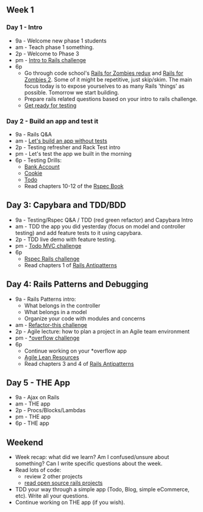 ## Week 1

### Day 1 - Intro

- 9a - Welcome new phase 1 students
- am - Teach phase 1 something.
- 2p - Welcome to Phase 3
- pm - [Intro to Rails challenge](https://github.com/sea-lions-2014/intro-to-rails-challenge)
- 6p
  - Go through code school's [Rails for Zombies redux](https://www.codeschool.com/courses/rails-for-zombies-redux) and [Rails for Zombies 2](https://www.codeschool.com/courses/rails-for-zombies-2). Some of it might be repetitive, just skip/skim. The main focus today is to expose yourselves to as many Rails 'things' as possible. Tomorrow we start building.
  - Prepare rails related questions based on your intro to rails challenge.
  - [Get ready for testing](https://github.com/sea-lions-2014/phase-3-guide/blob/master/week-1/discussions/rspec.md)

### Day 2 - Build an app and test it

- 9a - Rails Q&A
- am - [Let's build an app without tests](https://github.com/sea-lions-2014/sinatra-to-rails-pick-1-of-3-challenge)
- 2p - Testing refresher and Rack Test intro
- pm - Let's test the app we built in the morning
- 6p - Testing Drills:
  - [Bank Account](https://github.com/sea-lions-2014/rspec-drill-bank-account-challenge)
  - [Cookie](https://github.com/sea-lions-2014/rspec-drill-test-a-cookie-challenge)
  - [Todo](https://github.com/sea-lions-2014/rspec-drill-simple-todo-challenge)
  - Read chapters 10-12 of the [Rspec Book](https://www.dropbox.com/sh/tms1v3cjny3khwv/02m1J7EK5s/Books/4%20Testing%20-%20TDD/The%20RSpec%20Book%20v2.pdf)

## Day 3: Capybara and TDD/BDD
- 9a - Testing/Rspec Q&A / TDD (red green refactor) and Capybara Intro
- am - TDD the app you did yesterday (focus on model and controller testing) and add feature tests to it using capybara.
- 2p - TDD live demo with feature testing.
- pm - [Todo MVC challenge](https://github.com/sea-lions-2014/todomvc-rails-challenge)
- 6p
  - [Rspec Rails challenge](https://github.com/sea-lions-2014/sf-rspec-rails-challenge)
  - Read chapters 1 of [Rails Antipatterns](https://www.dropbox.com/sh/tms1v3cjny3khwv/XHUZ8ndPU1/Books/5%20Sinatra%20and%20Rails/Rails%20Antipatterns%20-%20Refactoring%20Best%20Practices.pdf)

## Day 4: Rails Patterns and Debugging
- 9a - Rails Patterns intro:
  - What belongs in the controller
  - What belongs in a model
  - Organize your code with modules and concerns
- am - [Refactor-this challenge](https://github.com/sea-lions-2014/refactor-this-challenge) 
- 2p - Agile lecture: how to plan a project in an Agile team environment
- pm - [*overflow challenge](https://github.com/sea-lions-2014/overflow-challenge)
- 6p
  - Continue working on your *overflow app   
  - [Agile Lean Resources](https://gist.github.com/jeffreywescott/5223873)
  - Read chapters 3 and 4 of [Rails Antipatterns](https://www.dropbox.com/sh/tms1v3cjny3khwv/XHUZ8ndPU1/Books/5%20Sinatra%20and%20Rails/Rails%20Antipatterns%20-%20Refactoring%20Best%20Practices.pdf)

## Day 5 - THE App
- 9a - Ajax on Rails
- am - THE app
- 2p - Procs/Blocks/Lambdas
- pm - THE app
- 6p - THE app

## Weekend
- Week recap: what did we learn? Am I confused/unsure about something? Can I write specific questions about the week.
- Read lots of code:
  - review 2 other projects
  - [read open source rails projects](http://www.opensourcerails.com/)
- TDD your way through a simple app (Todo, Blog, simple eCommerce, etc). Write all your questions.
- Continue working on THE app (if you wish).

